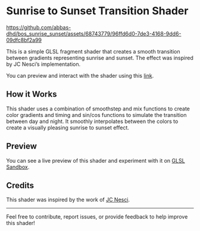
# Sunrise to Sunset Transition Shader

https://github.com/abbas-dhd/bos_sunrise_sunset/assets/68743779/96ffd6d0-7de3-4168-9dd6-09dfc8bf2a99


This is a simple GLSL fragment shader that creates a smooth transition between gradients representing sunrise and sunset. The effect was inspired by JC Nesci’s implementation.

You can preview and interact with the shader using this [link](https://glslsandbox.com/e#106172.1).

## How it Works

This shader uses a combination of smoothstep and mix functions to create color gradients and timing and sin/cos functions to simulate the transition between day and night. It smoothly interpolates between the colors to create a visually pleasing sunrise to sunset effect.

## Preview

You can see a live preview of this shader and experiment with it on [GLSL Sandbox](https://glslsandbox.com/e#106172.1).

## Credits

This shader was inspired by the work of [JC Nesci](https://observablehq.com/@jcnesci/bos-diary-7-10-01-2019).


---
Feel free to contribute, report issues, or provide feedback to help improve this shader!
